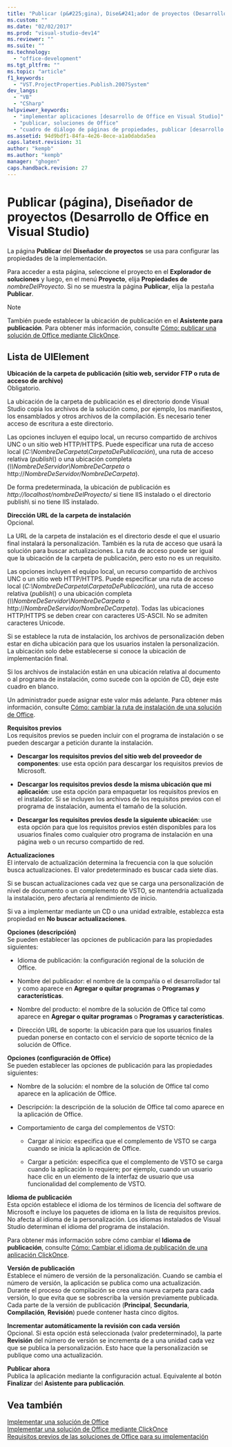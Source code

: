 ```yaml
---
title: "Publicar (p&#225;gina), Dise&#241;ador de proyectos (Desarrollo de Office en Visual Studio) | Microsoft Docs"
ms.custom: ""
ms.date: "02/02/2017"
ms.prod: "visual-studio-dev14"
ms.reviewer: ""
ms.suite: ""
ms.technology: 
  - "office-development"
ms.tgt_pltfrm: ""
ms.topic: "article"
f1_keywords: 
  - "VST.ProjectProperties.Publish.2007System"
dev_langs: 
  - "VB"
  - "CSharp"
helpviewer_keywords: 
  - "implementar aplicaciones [desarrollo de Office en Visual Studio]"
  - "publicar, soluciones de Office"
  - "cuadro de diálogo de páginas de propiedades, publicar [desarrollo de Office en Visual Studio]"
ms.assetid: 94d9bdf1-84fa-4e26-8ece-a1a0dabda5ea
caps.latest.revision: 31
author: "kempb"
ms.author: "kempb"
manager: "ghogen"
caps.handback.revision: 27
---
```

# Publicar (p&#225;gina), Dise&#241;ador de proyectos (Desarrollo de Office en Visual Studio)
  La página **Publicar** del **Diseñador de proyectos** se usa para configurar las propiedades de la implementación.  
  
 Para acceder a esta página, seleccione el proyecto en el **Explorador de soluciones** y luego, en el menú **Proyecto**, elija **Propiedades de** *nombreDelProyecto*. Si no se muestra la página **Publicar**, elija la pestaña **Publicar**.  
  
> [!NOTE]  
>  También puede establecer la ubicación de publicación en el **Asistente para publicación**. Para obtener más información, consulte [Cómo: publicar una solución de Office mediante ClickOnce](http://msdn.microsoft.com/es-es/2b6c247e-bc04-4ce4-bb64-c4e79bb3d5b8).  
  
## Lista de UIElement  
 **Ubicación de la carpeta de publicación \(sitio web, servidor FTP o ruta de acceso de archivo\)**  
 Obligatorio.  
  
 La ubicación de la carpeta de publicación es el directorio donde Visual Studio copia los archivos de la solución como, por ejemplo, los manifiestos, los ensamblados y otros archivos de la compilación. Es necesario tener acceso de escritura a este directorio.  
  
 Las opciones incluyen el equipo local, un recurso compartido de archivos UNC o un sitio web HTTP\/HTTPS. Puede especificar una ruta de acceso local \(*C:\\NombreDeCarpeta\\CarpetaDePublicación*\), una ruta de acceso relativa \(*publish\\*\) o una ubicación completa \(*\\\\NombreDeServidor\\NombreDeCarpeta* o http:\/\/*NombreDeServidor\/NombreDeCarpeta*\).  
  
 De forma predeterminada, la ubicación de publicación es *http:\/\/localhost\/nombreDelProyecto\/* si tiene IIS instalado o el directorio publish\\ si no tiene IIS instalado.  
  
 **Dirección URL de la carpeta de instalación**  
 Opcional.  
  
 La URL de la carpeta de instalación es el directorio desde el que el usuario final instalará la personalización. También es la ruta de acceso que usará la solución para buscar actualizaciones. La ruta de acceso puede ser igual que la ubicación de la carpeta de publicación, pero esto no es un requisito.  
  
 Las opciones incluyen el equipo local, un recurso compartido de archivos UNC o un sitio web HTTP\/HTTPS. Puede especificar una ruta de acceso local \(*C:\\NombreDeCarpeta\\CarpetaDePublicación*\), una ruta de acceso relativa \(*publish\\*\) o una ubicación completa \(*\\\\NombreDeServidor\\NombreDeCarpeta* o http:\/\/*NombreDeServidor\/NombreDeCarpeta*\). Todas las ubicaciones HTTP\/HTTPS se deben crear con caracteres US\-ASCII. No se admiten caracteres Unicode.  
  
 Si se establece la ruta de instalación, los archivos de personalización deben estar en dicha ubicación para que los usuarios instalen la personalización. La ubicación solo debe establecerse si conoce la ubicación de implementación final.  
  
 Si los archivos de instalación están en una ubicación relativa al documento o al programa de instalación, como sucede con la opción de CD, deje este cuadro en blanco.  
  
 Un administrador puede asignar este valor más adelante. Para obtener más información, consulte [Cómo: cambiar la ruta de instalación de una solución de Office](http://msdn.microsoft.com/es-es/d0eaa07b-2d72-4902-899f-2f9fb165b8fd).  
  
 **Requisitos previos**  
 Los requisitos previos se pueden incluir con el programa de instalación o se pueden descargar a petición durante la instalación.  
  
-   **Descargar los requisitos previos del sitio web del proveedor de componentes**: use esta opción para descargar los requisitos previos de Microsoft.  
  
-   **Descargar los requisitos previos desde la misma ubicación que mi aplicación**: use esta opción para empaquetar los requisitos previos en el instalador. Si se incluyen los archivos de los requisitos previos con el programa de instalación, aumenta el tamaño de la solución.  
  
-   **Descargar los requisitos previos desde la siguiente ubicación**: use esta opción para que los requisitos previos estén disponibles para los usuarios finales como cualquier otro programa de instalación en una página web o un recurso compartido de red.  
  
 **Actualizaciones**  
 El intervalo de actualización determina la frecuencia con la que solución busca actualizaciones. El valor predeterminado es buscar cada siete días.  
  
 Si se buscan actualizaciones cada vez que se carga una personalización de nivel de documento o un complemento de VSTO, se mantendría actualizada la instalación, pero afectaría al rendimiento de inicio.  
  
 Si va a implementar mediante un CD o una unidad extraíble, establezca esta propiedad en **No buscar actualizaciones**.  
  
 **Opciones \(descripción\)**  
 Se pueden establecer las opciones de publicación para las propiedades siguientes:  
  
-   Idioma de publicación: la configuración regional de la solución de Office.  
  
-   Nombre del publicador: el nombre de la compañía o el desarrollador tal y como aparece en **Agregar o quitar programas** o **Programas y características**.  
  
-   Nombre del producto: el nombre de la solución de Office tal como aparece en **Agregar o quitar programas** o **Programas y características**.  
  
-   Dirección URL de soporte: la ubicación para que los usuarios finales puedan ponerse en contacto con el servicio de soporte técnico de la solución de Office.  
  
 **Opciones \(configuración de Office\)**  
 Se pueden establecer las opciones de publicación para las propiedades siguientes:  
  
-   Nombre de la solución: el nombre de la solución de Office tal como aparece en la aplicación de Office.  
  
-   Descripción: la descripción de la solución de Office tal como aparece en la aplicación de Office.  
  
-   Comportamiento de carga del complementos de VSTO:  
  
    -   Cargar al inicio: especifica que el complemento de VSTO se carga cuando se inicia la aplicación de Office.  
  
    -   Cargar a petición: especifica que el complemento de VSTO se carga cuando la aplicación lo requiere; por ejemplo, cuando un usuario hace clic en un elemento de la interfaz de usuario que usa funcionalidad del complemento de VSTO.  
  
 **Idioma de publicación**  
 Esta opción establece el idioma de los términos de licencia del software de Microsoft e incluye los paquetes de idioma en la lista de requisitos previos. No afecta al idioma de la personalización. Los idiomas instalados de Visual Studio determinan el idioma del programa de instalación.  
  
 Para obtener más información sobre cómo cambiar el **Idioma de publicación**, consulte [Cómo: Cambiar el idioma de publicación de una aplicación ClickOnce](../Topic/How%20to:%20Change%20the%20Publish%20Language%20for%20a%20ClickOnce%20Application.md).  
  
 **Versión de publicación**  
 Establece el número de versión de la personalización. Cuando se cambia el número de versión, la aplicación se publica como una actualización. Durante el proceso de compilación se crea una nueva carpeta para cada versión, lo que evita que se sobrescriba la versión previamente publicada. Cada parte de la versión de publicación \(**Principal**, **Secundaria**, **Compilación**, **Revisión**\) puede contener hasta cinco dígitos.  
  
 **Incrementar automáticamente la revisión con cada versión**  
 Opcional. Si esta opción está seleccionada \(valor predeterminado\), la parte **Revisión** del número de versión se incrementa de a una unidad cada vez que se publica la personalización. Esto hace que la personalización se publique como una actualización.  
  
 **Publicar ahora**  
 Publica la aplicación mediante la configuración actual. Equivalente al botón **Finalizar** del **Asistente para publicación**.  
  
## Vea también  
 [Implementar una solución de Office](../vsto/deploying-an-office-solution.md)   
 [Implementar una solución de Office mediante ClickOnce](../vsto/deploying-an-office-solution-by-using-clickonce.md)   
 [Requisitos previos de las soluciones de Office para su implementación](http://msdn.microsoft.com/es-es/9f672809-43a3-40a1-9057-397ce3b5126e)  
  
  